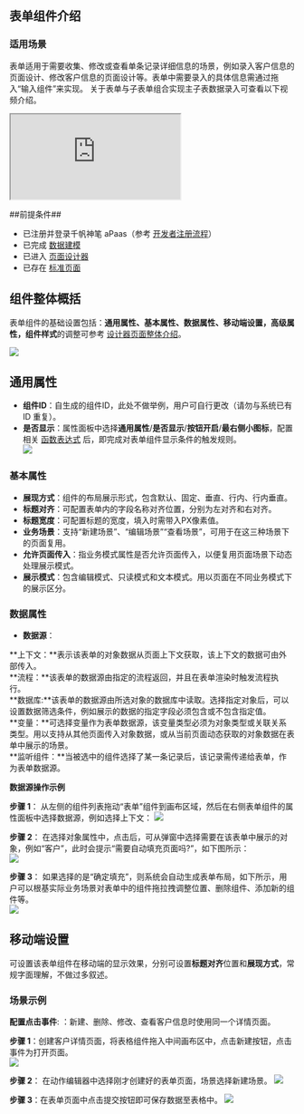 ## **表单组件介绍**
### **适用场景**

表单适用于需要收集、修改或查看单条记录详细信息的场景，例如录入客户信息的页面设计、修改客户信息的页面设计等。表单中需要录入的具体信息需通过拖入“输入组件”来实现。
关于表单与子表单组合实现主子表数据录入可查看以下视频介绍。
<div class="doc-video-mod"><iframe src="https://cloud.tencent.com/edu/learning/quick-play/3565-61842?source=gw.doc.media&withPoster=1&notip=1"></iframe></div>  

##前提条件##  

- 已注册并登录千帆神笔 aPaas（参考 [开发者注册流程](https://cloud.tencent.com/document/product/1365/68054)）
- 已完成 [数据建模](https://cloud.tencent.com/document/product/1365/67951)
- 已进入 [页面设计器](https://cloud.tencent.com/document/product/1365/67961)
- 已存在 [标准页面](https://cloud.tencent.com/document/product/1365/67961)  


## **组件整体概括**
表单组件的基础设置包括：**通用属性、基本属性、数据属性、移动端设置，高级属性，组件样式**的调整可参考 [设计器页面整体介绍](https://cloud.tencent.com/document/product/1365/67961#.E5.8F.B3.E4.BE.A7.E5.B1.9E.E6.80.A7.E9.9D.A2.E6.9D.BF)。

![](https://qcloudimg.tencent-cloud.cn/raw/7d82abc8f0d21b36999d266c505cc662.png)  



## **通用属性**  

- **组件ID**：自生成的组件ID，此处不做举例，用户可自行更改（请勿与系统已有 ID 重复）。 
- **是否显示**：属性面板中选择**通用属性**/**是否显示**/**按钮开启**/**最右侧小图标**，配置相关 [函数表达式](https://cloud.tencent.com/document/product/1365/67905) 后，即完成对表单组件显示条件的触发规则。  
![](https://qcloudimg.tencent-cloud.cn/raw/9d3a18fae359beda02a088117f2a2d83.png)

### **基本属性**  

- **展现方式**：组件的布局展示形式，包含默认、固定、垂直、行内、行内垂直。  
- **标题对齐**：可配置表单内的字段名称对齐位置，分别为左对齐和右对齐。
- **标题宽度**：可配置标题的宽度，填入时需带入PX像素值。
- **业务场景**：支持“新建场景”、“编辑场景”“查看场景”，可用于在这三种场景下的页面复用。
- **允许页面传入**：指业务模式属性是否允许页面传入，以便复用页面场景下动态处理展示模式。
- **展示模式**：包含编辑模式、只读模式和文本模式。用以页面在不同业务模式下的展示区分。

### **数据属性**  
- **数据源**：  

**上下文：**表示该表单的对象数据从页面上下文获取，该上下文的数据可由外部传入。  
**流程：**该表单的数据源由指定的流程返回，并且在表单渲染时触发流程执行。  
**数据库:**该表单的数据源由所选对象的数据库中读取。选择指定对象后，可以设置数据筛选条件，例如展示的数据的指定字段必须包含或不包含指定值。  
**变量：**可选择变量作为表单数据源，该变量类型必须为对象类型或关联关系类型。用以支持从其他页面传入对象数据，或从当前页面动态获取的对象数据在表单中展示的场景。  
**监听组件：**当被选中的组件选择了某一条记录后，该记录需传递给表单，作为表单数据源。  

**数据源操作示例**  

**步骤 1**： 从左侧的组件列表拖动“表单”组件到画布区域，然后在右侧表单组件的属性面板中选择数据源，例如选择上下文：
![](https://qcloudimg.tencent-cloud.cn/raw/4f5c436984d52dd1cf594c380253076c.png)  

**步骤 2**： 在选择对象属性中，点击后，可从弹窗中选择需要在该表单中展示的对象，例如“客户”，此时会提示“需要自动填充页面吗?”，如下图所示：  
![](https://qcloudimg.tencent-cloud.cn/raw/c013af2506ed8eb13c0c4a5b1b7190a2.png)    

**步骤 3**： 如果选择的是“确定填充”，则系统会自动生成表单布局，如下所示，用户可以根基实际业务场景对表单中的组件拖拉拽调整位置、删除组件、添加新的组件等。  
![](https://qcloudimg.tencent-cloud.cn/raw/fb98b9d0fa8a81a453c5cf0d2a90df5b.png)  

## **移动端设置**  
可设置该表单组件在移动端的显示效果，分别可设置**标题对齐**位置和**展现方式**，常规字面理解，不做过多叙述。


### **场景示例**
**配置点击事件**: ：新建、删除、修改、查看客户信息时使用同一个详情页面。

**步骤 1**：创建客户详情页面，将表格组件拖入中间画布区中，点击新建按钮，点击事件为打开页面。  
![](https://qcloudimg.tencent-cloud.cn/raw/b3124b11545c2822fe5dfc01e6134909.png)  

**步骤 2**： 在动作编辑器中选择刚才创建好的表单页面，场景选择新建场景。
![](https://qcloudimg.tencent-cloud.cn/raw/7bfa0892a8951da648557013fdf6ec6b.png)  

**步骤 3**：在表单页面中点击提交按钮即可保存数据至表格中。
![](https://qcloudimg.tencent-cloud.cn/raw/1c0594aba4d1881d00ea50e7c3c3663a.png)  
